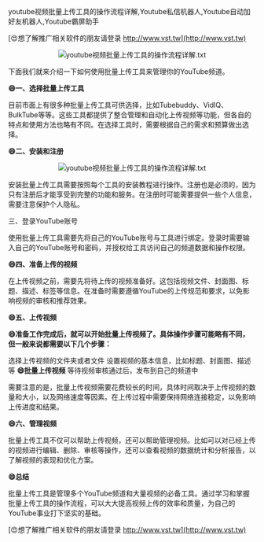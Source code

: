 youtube视频批量上传工具的操作流程详解,Youtube私信机器人,Youtube自动加好友机器人,Youtube霸屏助手

[😍想了解推广相关软件的朋友请登录 http://www.vst.tw](http://www.vst.tw)

 <center><img src="https://vst.tw/MP4/tuiguang/png/1.png" alt="youtube视频批量上传工具的操作流程详解.txt"></center>

下面我们就来介绍一下如何使用批量上传工具来管理你的YouTube频道。

**😄一、选择批量上传工具**

目前市面上有很多种批量上传工具可供选择，比如Tubebuddy、VidIQ、BulkTube等等。这些工具都提供了整合管理和自动化上传视频等功能，但各自的特点和使用方法也略有不同。在选择工具时，需要根据自己的需求和预算做出选择。

**😄二、安装和注册**

 <center><img src="https://vst.tw/MP4/tuiguang/png/1.png" alt="youtube视频批量上传工具的操作流程详解.txt"></center>

安装批量上传工具需要按照每个工具的安装教程进行操作。注册也是必须的，因为只有注册后才能享受到完整的功能和服务。在注册时可能需要提供一些个人信息，需要注意保护个人隐私。

三、登录YouTube账号

使用批量上传工具需要先将自己的YouTube账号与工具进行绑定。登录时需要输入自己的YouTube账号和密码，并授权给工具访问自己的频道数据和操作权限。

**😄四、准备上传的视频**

在上传视频之前，需要先将待上传的视频准备好。这包括视频文件、封面图、标题、描述、标签等信息。在准备时需要遵循YouTube的上传规范和要求，以免影响视频的审核和推荐效果。

**😄五、上传视频**

**😄准备工作完成后，就可以开始批量上传视频了。具体操作步骤可能略有不同，但一般来说都需要以下几个步骤：**

选择上传视频的文件夹或者文件
设置视频的基本信息，比如标题、封面图、描述等
**😄批量上传视频**
等待视频审核通过后，发布到自己的频道中

需要注意的是，批量上传视频需要花费较长的时间，具体时间取决于上传视频的数量和大小，以及网络速度等因素。在上传过程中需要保持网络连接稳定，以免影响上传进度和结果。

**😄六、管理视频**

批量上传工具不仅可以帮助上传视频，还可以帮助管理视频。比如可以对已经上传的视频进行编辑、删除、审核等操作，还可以查看视频的数据统计和分析报告，以了解视频的表现和优化方案。

**😄总结**

批量上传工具是管理多个YouTube频道和大量视频的必备工具。通过学习和掌握批量上传工具的操作流程，可以大大提高视频上传的效率和质量，为自己的YouTube事业打下坚实的基础。

[😍想了解推广相关软件的朋友请登录 http://www.vst.tw](http://www.vst.tw)



